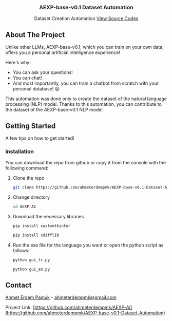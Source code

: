 <a id="readme-top"></a>

<br />
<div align="center">
  <h3 align="center">AEXP-base-v0.1 Dataset Automation</h3>

  <p align="center">
    Dataset Creation Automation
    <a href="https://github.com/ahmeterdempmk/AEXP-base-v0.1-Dataset-Automation">View Source Codes</a>
  </p>
</div>


## About The Project

Unlike other LLMs, AEXP-base-v0.1, which you can train on your own data, offers you a personal artificial intelligence experience!

Here's why:
* You can ask your questions!
* You can chat!
* And most importantly, you can train a chatbot from scratch with your personal database! :smile:

This automation was done only to create the dataset of the natural language processing (NLP) model. Thanks to this automation, you can contribute to the dataset of the AEXP-base-v0.1 NLP model.

## Getting Started

A few tips on how to get started!

### Installation

You can download the repo from github or copy it from the console with the following command:

1. Clone the repo
   ```sh
   git clone https://github.com/ahmeterdempmk/AEXP-base-v0.1-Dataset-Automation/.git
   ```
2. Change directory
   ```sh
   cd AEXP AI
   ```
3. Download the necessary libraries
   ```sh
   pip install customtkinter
   ```
   ```sh
   pip install cdifflib
   ```
4. Run the exe file for the language you want or open the python script as follows:
   ```sh
   python gui_tr.py
   ```
   ```sh
   python gui_en.py
   ```

## Contact

[Ahmet Erdem Pamuk](https://linkedin.com/in/ahmet-erdem-pamuk) - ahmeterdempmk@gmail.com

Project Link: [https://github.com/ahmeterdempmk/AEXP-AI](https://github.com/ahmeterdempmk/AEXP-base-v0.1-Dataset-Automation)
